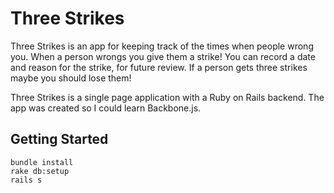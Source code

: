 # Three Strikes #

Three Strikes is an app for keeping track of the times when people wrong you. 
When a person wrongs you give them a strike! You can record a date and reason 
for the strike, for future review. If a person gets three strikes maybe you
should lose them!  

Three Strikes is a single page application with a Ruby on Rails backend.
The app was created so I could learn Backbone.js.

## Getting Started ##

    bundle install
    rake db:setup
    rails s
